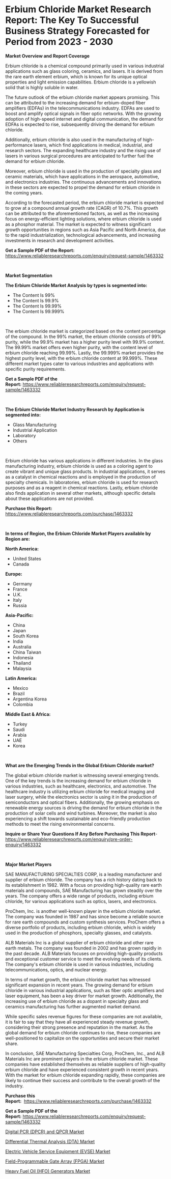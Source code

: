 <p><h1>Erbium Chloride Market Research Report: The Key To Successful Business Strategy Forecasted for Period from 2023 - 2030</h1></p><p><strong>Market Overview and Report Coverage</strong></p>
<p><p>Erbium chloride is a chemical compound primarily used in various industrial applications such as glass coloring, ceramics, and lasers. It is derived from the rare earth element erbium, which is known for its unique optical properties and light emission capabilities. Erbium chloride is a yellowish solid that is highly soluble in water.</p><p>The future outlook of the erbium chloride market appears promising. This can be attributed to the increasing demand for erbium-doped fiber amplifiers (EDFAs) in the telecommunications industry. EDFAs are used to boost and amplify optical signals in fiber optic networks. With the growing adoption of high-speed internet and digital communication, the demand for EDFAs is expected to rise, subsequently driving the demand for erbium chloride.</p><p>Additionally, erbium chloride is also used in the manufacturing of high-performance lasers, which find applications in medical, industrial, and research sectors. The expanding healthcare industry and the rising use of lasers in various surgical procedures are anticipated to further fuel the demand for erbium chloride.</p><p>Moreover, erbium chloride is used in the production of specialty glass and ceramic materials, which have applications in the aerospace, automotive, and electronics industries. The continuous advancements and innovations in these sectors are expected to propel the demand for erbium chloride in the coming years.</p><p>According to the forecasted period, the erbium chloride market is expected to grow at a compound annual growth rate (CAGR) of 10.7%. This growth can be attributed to the aforementioned factors, as well as the increasing focus on energy-efficient lighting solutions, where erbium chloride is used as a phosphor material. The market is expected to witness significant growth opportunities in regions such as Asia Pacific and North America, due to the rapid industrialization, technological advancements, and increasing investments in research and development activities.</p></p>
<p><strong>Get a Sample PDF of the Report:</strong> <a href="https://www.reliableresearchreports.com/enquiry/request-sample/1463332">https://www.reliableresearchreports.com/enquiry/request-sample/1463332</a></p>
<p>&nbsp;</p>
<p><strong>Market Segmentation</strong></p>
<p><strong>The Erbium Chloride Market Analysis by types is segmented into:</strong></p>
<p><ul><li>The Content Is 99%</li><li>The Content Is 99.9%</li><li>The Content Is 99.99%</li><li>The Content Is 99.999%</li></ul></p>
<p>&nbsp;</p>
<p><p>The erbium chloride market is categorized based on the content percentage of the compound. In the 99% market, the erbium chloride consists of 99% purity, while the 99.9% market has a higher purity level with 99.9% content. The 99.99% market offers even higher purity, with the content level of erbium chloride reaching 99.99%. Lastly, the 99.999% market provides the highest purity level, with the erbium chloride content at 99.999%. These different market types cater to various industries and applications with specific purity requirements.</p></p>
<p><strong>Get a Sample PDF of the Report:</strong>&nbsp;<a href="https://www.reliableresearchreports.com/enquiry/request-sample/1463332">https://www.reliableresearchreports.com/enquiry/request-sample/1463332</a></p>
<p>&nbsp;</p>
<p><strong>The Erbium Chloride Market Industry Research by Application is segmented into:</strong></p>
<p><ul><li>Glass Manufacturing</li><li>Industrial Application</li><li>Laboratory</li><li>Others</li></ul></p>
<p>&nbsp;</p>
<p><p>Erbium chloride has various applications in different industries. In the glass manufacturing industry, erbium chloride is used as a coloring agent to create vibrant and unique glass products. In industrial applications, it serves as a catalyst in chemical reactions and is employed in the production of specialty chemicals. In laboratories, erbium chloride is used for research purposes and as a reagent in chemical reactions. Lastly, erbium chloride also finds application in several other markets, although specific details about these applications are not provided.</p></p>
<p><strong>Purchase this Report:</strong>&nbsp; <a href="https://www.reliableresearchreports.com/purchase/1463332">https://www.reliableresearchreports.com/purchase/1463332</a></p>
<p>&nbsp;</p>
<p><strong>In terms of Region, the Erbium Chloride Market Players available by Region are:</strong></p>
<p>
    <p> <strong> North America: </strong>
        <ul>
            <li>United States</li>
            <li>Canada</li>
        </ul>
        </p> 
    <p> <strong> Europe: </strong>
        <ul>
            <li>Germany</li>
            <li>France</li>
            <li>U.K.</li>
            <li>Italy</li>
            <li>Russia</li>
        </ul>
        </p> 
    <p> <strong> Asia-Pacific: </strong>
        <ul>
            <li>China</li>
            <li>Japan</li>
            <li>South Korea</li>
            <li>India</li>
            <li>Australia</li>
            <li>China Taiwan</li>
            <li>Indonesia</li>
            <li>Thailand</li>
            <li>Malaysia</li>
        </ul>
        </p> 
    <p> <strong> Latin America: </strong>
        <ul>
            <li>Mexico</li>
            <li>Brazil</li>
            <li>Argentina Korea</li>
            <li>Colombia</li>
        </ul>
        </p> 
    <p> <strong> Middle East & Africa: </strong>
        <ul>
            <li>Turkey</li>
            <li>Saudi</li>
            <li>Arabia</li>
            <li>UAE</li>
            <li>Korea</li>
        </ul>
    </p>
    </p>
<p>&nbsp;</p>
<p><strong>What are the Emerging Trends in the Global Erbium Chloride market?</strong></p>
<p><p>The global erbium chloride market is witnessing several emerging trends. One of the key trends is the increasing demand for erbium chloride in various industries, such as healthcare, electronics, and automotive. The healthcare industry is utilizing erbium chloride for medical imaging and laser surgery, while the electronics sector is using it in the production of semiconductors and optical fibers. Additionally, the growing emphasis on renewable energy sources is driving the demand for erbium chloride in the production of solar cells and wind turbines. Moreover, the market is also experiencing a shift towards sustainable and eco-friendly production methods to meet the rising environmental concerns.</p></p>
<p><strong>Inquire or Share Your Questions If Any Before Purchasing This Report</strong>- <a href="https://www.reliableresearchreports.com/enquiry/pre-order-enquiry/1463332">https://www.reliableresearchreports.com/enquiry/pre-order-enquiry/1463332</a></p>
<p>&nbsp;</p>
<p><strong>Major Market Players</strong></p>
<p><p>SAE MANUFACTURING SPECIALTIES CORP, is a leading manufacturer and supplier of erbium chloride. The company has a rich history dating back to its establishment in 1982. With a focus on providing high-quality rare earth materials and compounds, SAE Manufacturing has grown steadily over the years. The company offers a wide range of products, including erbium chloride, for various applications such as optics, lasers, and electronics.</p><p>ProChem, Inc. is another well-known player in the erbium chloride market. The company was founded in 1987 and has since become a reliable source for rare earth compounds and custom synthesis services. ProChem offers a diverse portfolio of products, including erbium chloride, which is widely used in the production of phosphors, specialty glasses, and catalysts.</p><p>ALB Materials Inc is a global supplier of erbium chloride and other rare earth metals. The company was founded in 2002 and has grown rapidly in the past decade. ALB Materials focuses on providing high-quality products and exceptional customer service to meet the evolving needs of its clients. The company's erbium chloride is used in various industries, including telecommunications, optics, and nuclear energy.</p><p>In terms of market growth, the erbium chloride market has witnessed significant expansion in recent years. The growing demand for erbium chloride in various industrial applications, such as fiber optic amplifiers and laser equipment, has been a key driver for market growth. Additionally, the increasing use of erbium chloride as a dopant in specialty glass and ceramics manufacturing has further augmented market demand.</p><p>While specific sales revenue figures for these companies are not available, it is fair to say that they have all experienced steady revenue growth, considering their strong presence and reputation in the market. As the global demand for erbium chloride continues to rise, these companies are well-positioned to capitalize on the opportunities and secure their market share.</p><p>In conclusion, SAE Manufacturing Specialties Corp, ProChem, Inc., and ALB Materials Inc are prominent players in the erbium chloride market. These companies have established themselves as reliable suppliers of high-quality erbium chloride and have experienced consistent growth in recent years. With the market for erbium chloride expanding rapidly, these companies are likely to continue their success and contribute to the overall growth of the industry.</p></p>
<p><strong>Purchase this Report:</strong>&nbsp;&nbsp;<a href="https://www.reliableresearchreports.com/purchase/1463332">https://www.reliableresearchreports.com/purchase/1463332</a></p>
<p></p>
<p><strong>Get a Sample PDF of the Report:</strong>&nbsp;<a href="https://www.reliableresearchreports.com/enquiry/request-sample/1463332">https://www.reliableresearchreports.com/enquiry/request-sample/1463332</a></p>
<p><p><a href="https://medium.com/@erickasauer/digital-pcr-dpcr-and-qpcr-market-comprehensive-assessment-by-type-application-and-geography-a30d7aa26fff">Digital PCR (DPCR) and QPCR Market</a></p><p><a href="https://medium.com/@jasonmartin866/differential-thermal-analysis-dta-market-competitive-analysis-market-trends-and-forecast-to-3280e3360ad7">Differential Thermal Analysis (DTA) Market</a></p><p><a href="https://medium.com/@vergiekunze/electric-vehicle-service-equipment-evse-market-furnishes-information-on-market-share-market-d9f229d5ab39">Electric Vehicle Service Equipment (EVSE) Market</a></p><p><a href="https://medium.com/@suryayadavrp23/field-programmable-gate-array-fpga-market-outlook-industry-overview-and-forecast-2023-to-2030-de22baaad6b2">Field-Programmable Gate Array (FPGA) Market</a></p><p><a href="https://medium.com/@williammann19/heavy-fuel-oil-hfo-generators-market-analysis-and-sze-forecasted-for-period-from-2023-to-2030-0f86009b8fc7">Heavy Fuel Oil (HFO) Generators Market</a></p></p>